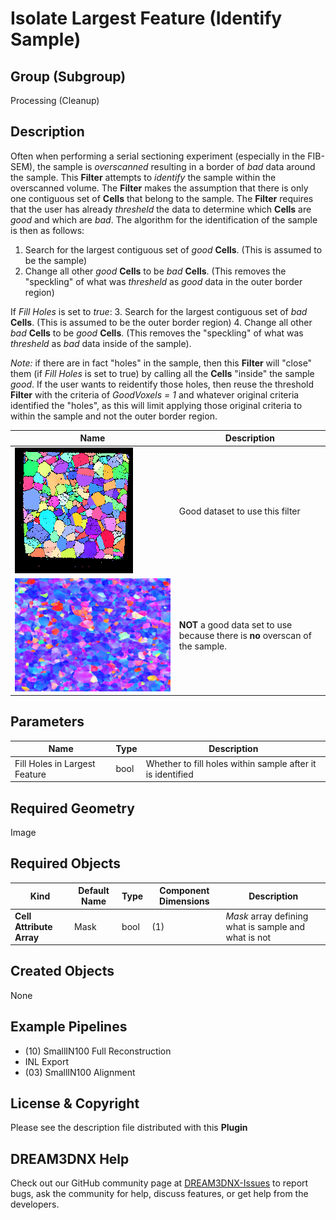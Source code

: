 # Isolate Largest Feature (Identify Sample)

## Group (Subgroup)

Processing (Cleanup)

## Description

Often when performing a serial sectioning experiment (especially in the FIB-SEM), the sample is *overscanned* resulting in a border of *bad* data around the sample.  This **Filter** attempts to *identify* the sample within the overscanned volume.  The **Filter** makes the assumption that there is only one contiguous set of **Cells** that belong to the sample. The **Filter** requires that the user has already *thresheld* the data to determine which **Cells** are *good* and which are *bad*.  The algorithm for the identification of the sample is then as follows:

1. Search for the largest contiguous set of *good* **Cells**. (This is assumed to be the sample)
2. Change all other *good* **Cells**  to be *bad* **Cells**.  (This removes the "speckling" of what was *thresheld* as *good* data in the outer border region)

If *Fill Holes* is set to *true*:
3. Search for the largest contiguous set of *bad* **Cells**. (This is assumed to be the outer border region)
4. Change all other *bad* **Cells**  to be *good* **Cells**.  (This removes the "speckling" of what was *thresheld* as *bad* data inside of the sample).

*Note:* if there are in fact "holes" in the sample, then this **Filter** will "close" them (if *Fill Holes* is set to true) by calling all the **Cells** "inside" the sample *good*.  If the user wants to reidentify those holes, then reuse the threshold **Filter** with the criteria of *GoodVoxels = 1* and whatever original criteria identified the "holes", as this will limit applying those original criteria to within the sample and not the outer border region.

| Name | Description |
|------|-------------|
|![Small IN100 IPF Map](Images/Small_IN100.png) | Good dataset to use this filter |
|![APTR IPF Colors](Images/aptr12_001_0.png) | **NOT** a good data set to use because there is **no** overscan of the sample. |

## Parameters

| Name | Type | Description |
|------|------|-------------|
| Fill Holes in Largest Feature | bool | Whether to fill holes within sample after it is identified |

## Required Geometry

Image

## Required Objects

| Kind | Default Name | Type | Component Dimensions | Description |
|------|--------------|------|----------------------|-------------|
| **Cell Attribute Array** | Mask | bool | (1) | *Mask* array defining what is sample and what is not |

## Created Objects

None

## Example Pipelines

+ (10) SmallIN100 Full Reconstruction
+ INL Export
+ (03) SmallIN100 Alignment

## License & Copyright

Please see the description file distributed with this **Plugin**

## DREAM3DNX Help

Check out our GitHub community page at [DREAM3DNX-Issues](https://github.com/BlueQuartzSoftware/DREAM3DNX-Issues) to report bugs, ask the community for help, discuss features, or get help from the developers.


